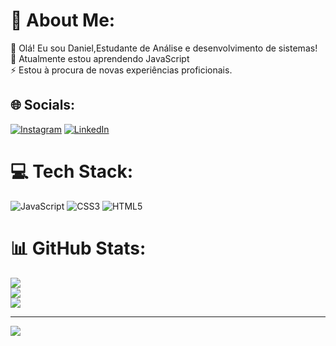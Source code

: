 # 💫 About Me:
👋 Olá! Eu sou Daniel,Estudante de Análise e desenvolvimento de sistemas! <br>🌱 Atualmente estou aprendendo JavaScript<br>⚡ Estou à procura de novas experiências proficionais.


## 🌐 Socials:
[![Instagram](https://img.shields.io/badge/Instagram-%23E4405F.svg?logo=Instagram&logoColor=white)](https://instagram.com/daniel.slip08) [![LinkedIn](https://img.shields.io/badge/LinkedIn-%230077B5.svg?logo=linkedin&logoColor=white)](https://linkedin.com/in/https://www.linkedin.com/in/daniel-filipe-dantas-170422242/) 

# 💻 Tech Stack:
![JavaScript](https://img.shields.io/badge/javascript-%23323330.svg?style=for-the-badge&logo=javascript&logoColor=%23F7DF1E) ![CSS3](https://img.shields.io/badge/css3-%231572B6.svg?style=for-the-badge&logo=css3&logoColor=white) ![HTML5](https://img.shields.io/badge/html5-%23E34F26.svg?style=for-the-badge&logo=html5&logoColor=white)
# 📊 GitHub Stats:
![](https://github-readme-stats.vercel.app/api?username=D4niel001&theme=dark&hide_border=false&include_all_commits=true&count_private=true)<br/>
![](https://github-readme-streak-stats.herokuapp.com/?user=D4niel001&theme=dark&hide_border=false)<br/>
![](https://github-readme-stats.vercel.app/api/top-langs/?username=D4niel001&theme=dark&hide_border=false&include_all_commits=true&count_private=true&layout=compact)

---
[![](https://visitcount.itsvg.in/api?id=D4niel001&icon=0&color=0)](https://visitcount.itsvg.in)

<!-- Proudly created with GPRM ( https://gprm.itsvg.in ) -->
